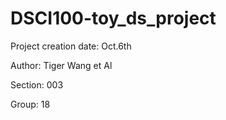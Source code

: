 # DSCI100-toy_ds_project

Project creation date: Oct.6th 

Author: Tiger Wang et Al

Section: 003

Group: 18
